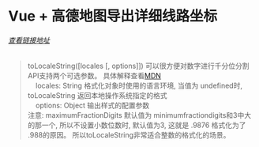 # Vue + 高德地图导出详细线路坐标

###### [查看链接地址](../../../html/amap.html)

> toLocaleString([locales [, options]])  可以很方便对数字进行千分位分割  <br>
> API支持两个可选参数。 具体解释查看[MDN](https://developer.mozilla.org/zh-CN/docs/Web/JavaScript/Reference/Global_Objects/Number/toLocaleString)<br>
> &nbsp;&nbsp;&nbsp;&nbsp;locales: String 格式化对象时使用的语言环境,  当值为 undefined时, toLocaleString 返回本地操作系统指定的格式 <br>
> &nbsp;&nbsp;&nbsp;&nbsp;options: Object 输出样式的配置参数<br>
>注意: maximumFractionDigits 默认值为 minimumfractiondigits和3中大的那一个, 所以不设置小数位数时, 默认值为3, 这就是 .9876 格式化为了 .988的原因。 所以toLocaleString非常适合整数的格式化的场景。 

